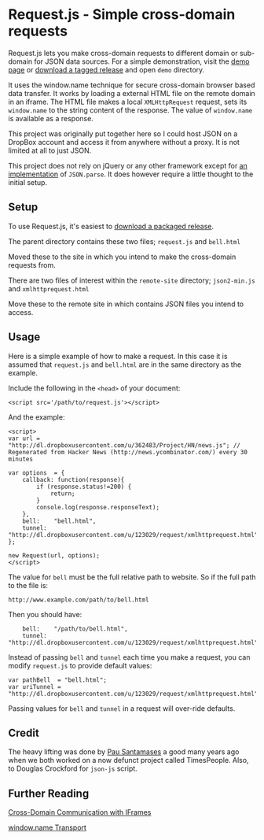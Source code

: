 Request.js - Simple cross-domain requests
=========================================

Request.js lets you make cross-domain requests to different domain or sub-domain for JSON data sources. For a simple demonstration, visit the [demo page][dp] or [download a tagged release][dl] and open `demo` directory.

It uses the window.name technique for secure cross-domain browser based data transfer. It works by loading a external HTML file on the remote domain in an iframe. The HTML file makes a local `XMLHttpRequest` request, sets its `window.name` to the string content of the response. The value of `window.name` is available as a response.

This project was originally put together here so I could host JSON on a DropBox account and access it from anywhere without a proxy. It is not limited at all to just JSON.

This project does not rely on jQuery or any other framework except for [an implementation][json2] of `JSON.parse`. It does however require a little thought to the initial setup.

[dp]: http://donohoe.io/projects/hn/
[dl]: https://github.com/donohoe/request-js/demo/
[json2]: https://github.com/douglascrockford/JSON-js/blob/master/json2.js

Setup
-----

To use Request.js, it's easiest to [download a packaged release][dl].

The parent directory contains these two files; `request.js` and `bell.html`

Moved these to the site in which you intend to make the cross-domain requests from.

There are two files of interest within the `remote-site` directory; `json2-min.js` and `xmlhttprequest.html`

Move these to the remote site in which contains JSON files you intend to access.

Usage
-----

Here is a simple example of how to make a request. In this case it is assumed that `request.js` and `bell.html` are in the same directory as the example.

Include the following in the `<head>` of your document:
	
	<script src='/path/to/request.js'></script>

And the example:

	<script>
	var url = "http://dl.dropboxusercontent.com/u/362483/Project/HN/news.js"; // Regenerated from Hacker News (http://news.ycombinator.com/) every 30 minutes

    var options  = {
		callback: function(response){
			if (response.status!=200) {
				return;
			}
			console.log(response.responseText);
		},
		bell:    "bell.html",
		tunnel:  "http://dl.dropboxusercontent.com/u/123029/request/xmlhttprequest.html"
    };

	new Request(url, options);
    </script>

The value for `bell` must be the full relative path to website. So if the full path to the file is:

    http://www.example.com/path/to/bell.html
	
Then you should have:

		bell:    "/path/to/bell.html",
		tunnel:  "http://dl.dropboxusercontent.com/u/123029/request/xmlhttprequest.html"

Instead of passing `bell` and `tunnel` each time you make a request, you can modify `request.js` to provide default values:

	var pathBell  = "bell.html";
	var uriTunnel = "http://dl.dropboxusercontent.com/u/123029/request/xmlhttprequest.html";

Passing values for `bell` and `tunnel` in a request will over-ride defaults.

Credit
------

The heavy lifting was done by [Pau Santamases][pau] a good many years ago when we both worked on a now defunct project called TimesPeople. Also, to Douglas Crockford for `json-js` script.

Further Reading
---------------

[Cross-Domain Communication with IFrames][xdomain]

[window.name Transport][wtransport]

[pau]: https://twitter.com/pausantesmasses
[xdomain]: http://softwareas.com/cross-domain-communication-with-iframes
[wtransport]: http://www.sitepen.com/blog/2008/07/22/windowname-transport/
